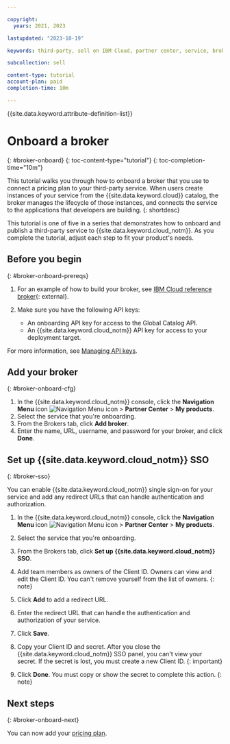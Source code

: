 ```yaml
---

copyright:
  years: 2021, 2023

lastupdated: "2023-10-19"

keywords: third-party, sell on IBM Cloud, partner center, service, broker, pricing plan, regions, location

subcollection: sell

content-type: tutorial
account-plan: paid
completion-time: 10m

---
```


{{site.data.keyword.attribute-definition-list}}


# Onboard a broker
{: #broker-onboard}
{: toc-content-type="tutorial"}
{: toc-completion-time="10m"}

This tutorial walks you through how to onboard a broker that you use to connect a pricing plan to your third-party service. When users create instances of your service from the {{site.data.keyword.cloud}} catalog, the broker manages the lifecycle of those instances, and connects the service to the applications that developers are building.
{: shortdesc}

This tutorial is one of five in a series that demonstrates how to onboard and publish a third-party service to {{site.data.keyword.cloud_notm}}. As you complete the tutorial, adjust each step to fit your product's needs.

## Before you begin
{: #broker-onboard-prereqs}

1. For an example of how to build your broker, see [IBM Cloud reference broker](https://github.com/IBM-Cloud/onboarding-osb){: external}.

1. Make sure you have the following API keys:
   * An onboarding API key for access to the Global Catalog API.
   * An {{site.data.keyword.cloud_notm}} API key for access to your deployment target.

For more information, see [Managing API keys](/docs/account?topic=account-userapikey).

## Add your broker
{: #broker-onboard-cfg}

1. In the {{site.data.keyword.cloud_notm}} console, click the **Navigation Menu** icon ![Navigation Menu icon](../icons/icon_hamburger.svg "Menu") > **Partner Center** > **My products**.
1. Select the service that you're onboarding.
1. From the Brokers tab, click **Add broker**.
1. Enter the name, URL, username, and password for your broker, and click **Done**.

## Set up {{site.data.keyword.cloud_notm}} SSO
{: #broker-sso}

You can enable {{site.data.keyword.cloud_notm}} single sign-on for your service and add any redirect URLs that can handle authentication and authorization.

1. In the {{site.data.keyword.cloud_notm}} console, click the **Navigation Menu** icon ![Navigation Menu icon](../icons/icon_hamburger.svg "Menu") > **Partner Center** > **My products**.
1. Select the service that you're onboarding.
1. From the Brokers tab, click **Set up {{site.data.keyword.cloud_notm}} SSO**.
1. Add team members as owners of the Client ID. Owners can view and edit the Client ID.
   You can't remove yourself from the list of owners.
   {: note}

1. Click **Add** to add a redirect URL.
1. Enter the redirect URL that can handle the authentication and authorization of your service.
1. Click **Save**.
1. Copy your Client ID and secret.
    After you close the {{site.data.keyword.cloud_notm}} SSO panel, you can't view your secret. If the secret is lost, you must create a new Client ID.
    {: important}

1. Click **Done**.
    You must copy or show the secret to complete this action.
    {: note}


## Next steps
{: #broker-onboard-next}

You can now add your [pricing plan](/docs/sell?topic=sell-svc-pricing).

